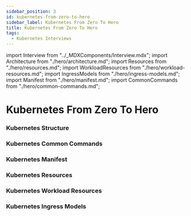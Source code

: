 ```yaml
---
sidebar_position: 3
id: kubernetes-from-zero-to-hero
sidebar_label: Kubernetes From Zero To Hero
title: Kubernetes From Zero To Hero
tags:
  - Kubernetes Interviews
---
```


import Interview from "../_MDXComponents/Interview.mdx";
import Architecture from "./hero/architecture.md";
import Resources from "./hero/resources.md";
import WorkloadResources from "./hero/workload-resources.md";
import IngressModels from "./hero/ingress-models.md";
import Manifest from "./hero/manifest.md";
import CommonCommands from "./hero/common-commands.md";

# Kubernetes From Zero To Hero

### Kubernetes Structure
<Architecture />

### Kubernetes Common Commands
<CommonCommands />

### Kubernetes Manifest
<Manifest />

### Kubernetes Resources
<Resources />

### Kubernetes Workload Resources
<WorkloadResources />

### Kubernetes Ingress Models
<IngressModels />
